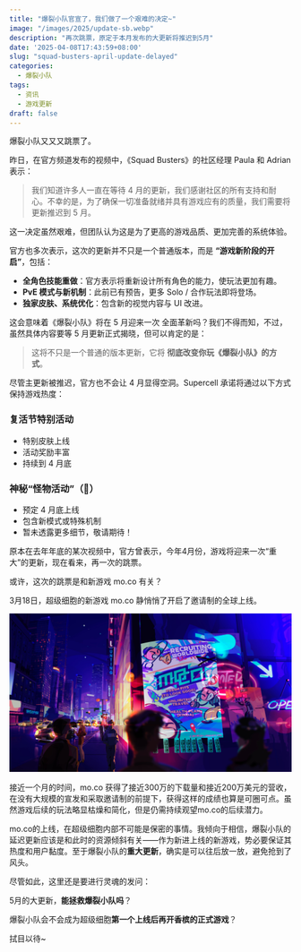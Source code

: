 ```yaml
---
title: "爆裂小队官宣了，我们做了一个艰难的决定~"
image: "/images/2025/update-sb.webp"
description: "再次跳票，原定于本月发布的大更新将推迟到5月"
date: '2025-04-08T17:43:59+08:00'
slug: "squad-busters-april-update-delayed"
categories:
  - 爆裂小队
tags:
  - 资讯
  - 游戏更新
draft: false
---
```


 

爆裂小队又又又跳票了。



昨日，在官方频道发布的视频中，《Squad Busters》的社区经理 Paula 和 Adrian 表示：

> 我们知道许多人一直在等待 4 月的更新，我们感谢社区的所有支持和耐心。不幸的是，为了确保一切准备就绪并具有游戏应有的质量，我们需要将更新推迟到 5 月。

这一决定虽然艰难，但团队认为这是为了更高的游戏品质、更加完善的系统体验。


官方也多次表示，这次的更新并不只是一个普通版本，而是 **“游戏新阶段的开启”**，包括：

- **全角色技能重做**：官方表示将重新设计所有角色的能力，使玩法更加有趣。
- **PvE 模式与新机制**：此前已有预告，更多 Solo / 合作玩法即将登场。
- **独家皮肤、系统优化**：包含新的视觉内容与 UI 改进。

这会意味着《爆裂小队》将在 5 月迎来一次 全面革新吗？我们不得而知，不过，虽然具体内容要等 5 月更新正式揭晓，但可以肯定的是：

> 这将不只是一个普通的版本更新，它将 **彻底改变你玩《爆裂小队》的方式**。

尽管主更新被推迟，官方也不会让 4 月显得空洞。Supercell 承诺将通过以下方式保持游戏热度：

### 复活节特别活动

- 特别皮肤上线
- 活动奖励丰富
- 持续到 4 月底

###  神秘“怪物活动”（👀）

- 预定 4 月底上线
- 包含新模式或特殊机制
- 暂未透露更多细节，敬请期待！




原本在去年年底的某次视频中，官方曾表示，今年4月份，游戏将迎来一次“重大”的更新，现在看来，再一次的跳票。

或许，这次的跳票是和新游戏 mo.co 有关？

3月18日，超级细胞的新游戏 mo.co 静悄悄了开启了邀请制的全球上线。

![](GmPgjt2WUAAE0fA.jpeg)

接近一个月的时间，mo.co 获得了接近300万的下载量和接近200万美元的营收，在没有大规模的宣发和采取邀请制的前提下，获得这样的成绩也算是可圈可点。虽然游戏后续的玩法略显枯燥和简化，但是仍需持续观望mo.co的后续潜力。

mo.co的上线，在超级细胞内部不可能是保密的事情。我倾向于相信，爆裂小队的延迟更新应该是和此时的资源倾斜有关——作为新进上线的新游戏，势必要保证其热度和用户黏度。至于爆裂小队的**重大更新**，确实是可以往后放一放，避免抢到了风头。

尽管如此，这里还是要进行灵魂的发问：

5月的大更新，**能拯救爆裂小队吗**？

爆裂小队会不会成为超级细胞**第一个上线后再开香槟的正式游戏**？

拭目以待~


